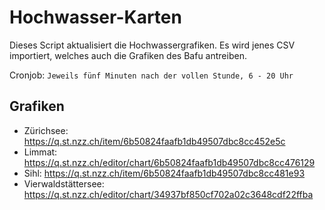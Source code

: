 # Hochwasser-Karten
Dieses Script aktualisiert die Hochwassergrafiken. Es wird jenes CSV importiert, welches auch die Grafiken des Bafu antreiben.  
  
Cronjob: `Jeweils fünf Minuten nach der vollen Stunde, 6 - 20 Uhr`

## Grafiken
* Zürichsee: https://q.st.nzz.ch/item/6b50824faafb1db49507dbc8cc452e5c
* Limmat: https://q.st.nzz.ch/editor/chart/6b50824faafb1db49507dbc8cc476129
* Sihl: https://q.st.nzz.ch/item/6b50824faafb1db49507dbc8cc481e93
* Vierwaldstättersee: https://q.st.nzz.ch/editor/chart/34937bf850cf702a02c3648cdf22ffba